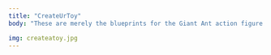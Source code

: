 ```yaml
---
title: "CreateUrToy"
body: "These are merely the blueprints for the Giant Ant action figure.  It is a featured creature in The Daydreamer comic book.  Actual action figures will be soon to follow."

img: createatoy.jpg
---
```


